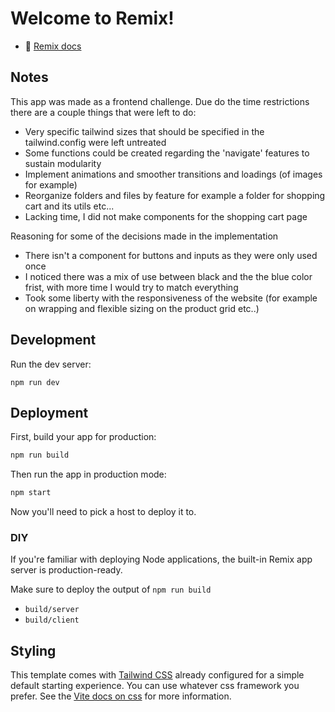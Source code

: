 # Welcome to Remix!

- 📖 [Remix docs](https://remix.run/docs)

## Notes

This app was made as a frontend challenge.
Due do the time restrictions there are a couple things that were left to do:

- Very specific tailwind sizes that should be specified in the tailwind.config were left untreated
- Some functions could be created regarding the 'navigate' features to sustain modularity
- Implement animations and smoother transitions and loadings (of images for example)
- Reorganize folders and files by feature for example a folder for shopping cart and its utils etc...
- Lacking time, I did not make components for the shopping cart page

Reasoning for some of the decisions made in the implementation

- There isn't a component for buttons and inputs as they were only used once
- I noticed there was a mix of use between black and the the blue color frist, with more time I would try to match everything
- Took some liberty with the responsiveness of the website (for example on wrapping and flexible sizing on the product grid etc..)

## Development

Run the dev server:

```shellscript
npm run dev
```

## Deployment

First, build your app for production:

```sh
npm run build
```

Then run the app in production mode:

```sh
npm start
```

Now you'll need to pick a host to deploy it to.

### DIY

If you're familiar with deploying Node applications, the built-in Remix app server is production-ready.

Make sure to deploy the output of `npm run build`

- `build/server`
- `build/client`

## Styling

This template comes with [Tailwind CSS](https://tailwindcss.com/) already configured for a simple default starting experience. You can use whatever css framework you prefer. See the [Vite docs on css](https://vitejs.dev/guide/features.html#css) for more information.
